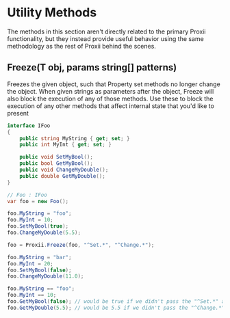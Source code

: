 # Utility Methods
The methods in this section aren't directly related to the primary Proxii functionality, but they instead provide useful behavior using the same methodology as the rest of Proxii behind the scenes.

## Freeze<T>(T obj, params string[] patterns)
Freezes the given object, such that Property set methods no longer change the object. When given strings as parameters after the object, Freeze will also block the execution of any of those methods. Use these to block the execution of any other methods that affect internal state that you'd like to present
```csharp
interface IFoo
{
    public string MyString { get; set; }
    public int MyInt { get; set; }

    public void SetMyBool();
    public bool GetMyBool();
    public void ChangeMyDouble();
    public double GetMyDouble();
}

// Foo : IFoo
var foo = new Foo();

foo.MyString = "foo";
foo.MyInt = 10;
foo.SetMyBool(true);
foo.ChangeMyDouble(5.5);

foo = Proxii.Freeze(foo, "^Set.*", "^Change.*");

foo.MyString = "bar";
foo.MyInt = 20;
foo.SetMyBool(false);
foo.ChangeMyDouble(11.0);

foo.MyString == "foo";
foo.MyInt == 10;
foo.GetMyBool(false); // would be true if we didn't pass the "^Set.*" arg to Freeze
foo.GetMyDouble(5.5); // would be 5.5 if we didn't pass the "^Change.*" arg to Freeze
```
